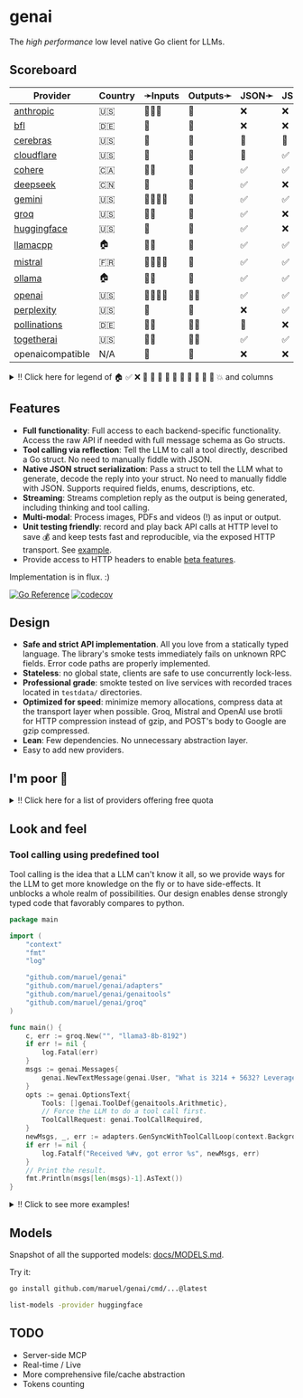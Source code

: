 # genai

The _high performance_ low level native Go client for LLMs.

## Scoreboard

| Provider                                                    | Country | ➛Inputs   | Outputs➛   | JSON➛   | JSON+Schema➛   | Chat   | Streaming | Tools  | Batch | Seed | Files | Citations | Thinking |
| ----------------------------------------------------------- | ------- | --------- | ---------- | ------- | -------------- | ------ | --------- | ------ | ----- | ---- | ----- | --------- | -------- |
| [anthropic](https://console.anthropic.com/settings/billing) | 🇺🇸      | 💬📄📸    | 💬         | ❌      | ❌             | ✅🤪   | ✅🤪      | ✅🧐   | ✅    | ❌   | ❌    | ✅        | ✅       |
| [bfl](https://dashboard.bfl.ai/)                            | 🇩🇪      | 💬        | 📸         | ❌      | ❌             | ❌     | ❌        | ❌     | ✅    | ✅   | ❌    | ❌        | ❌       |
| [cerebras](https://cloud.cerebras.ai)                       | 🇺🇸      | 💬        | 💬         | 🤪      | 🤪             | ✅     | ✅        | 💨🧐   | ❌    | ✅   | ❌    | ❌        | ✅       |
| [cloudflare](https://dash.cloudflare.com)                   | 🇺🇸      | 💬        | 💬         | 🤪      | ✅             | ✅🚩🤪 | ✅🚩🤪    | 💨     | ❌    | ✅   | ❌    | ❌        | ❌       |
| [cohere](https://dashboard.cohere.com/billing)              | 🇨🇦      | 💬📸      | 💬         | ✅      | ✅             | ✅     | ✅        | ✅💥   | ❌    | ✅   | ❌    | ✅        | ✅       |
| [deepseek](https://platform.deepseek.com)                   | 🇨🇳      | 💬        | 💬         | ✅      | ❌             | ✅     | ✅        | ✅💥   | ❌    | ❌   | ❌    | ❌        | ✅       |
| [gemini](http://aistudio.google.com)                        | 🇺🇸      | 🎤💬📄📸  | 💬         | ✅      | ✅             | ✅     | ✅        | ✅🧐   | ❌    | ✅   | ✅    | ❌        | ✅       |
| [groq](https://console.groq.com/dashboard/usage)            | 🇺🇸      | 💬📸      | 💬         | ✅      | ❌             | ✅     | ✅        | 💨🧐   | ❌    | ✅   | ❌    | ❌        | ✅       |
| [huggingface](https://huggingface.co/settings/billing)      | 🇺🇸      | 💬        | 💬         | ✅      | ❌             | ✅     | ✅        | 💨     | ❌    | ✅   | ❌    | ❌        | ✅       |
| [llamacpp](https://github.com/ggml-org/llama.cpp)           | 🏠      | 💬📸      | 💬         | ✅      | ✅             | ✅     | ✅        | ✅🧐   | ❌    | ✅   | ❌    | ❌        | ❌       |
| [mistral](https://console.mistral.ai/usage)                 | 🇫🇷      | 🎤💬📄📸  | 💬         | ✅      | ✅             | ✅     | ✅        | ✅🧐   | ❌    | ✅   | ❌    | ❌        | ❌       |
| [ollama](https://ollama.com/)                               | 🏠      | 💬📸      | 💬         | ✅      | ✅             | ✅     | ✅        | ✅     | ❌    | ✅   | ❌    | ❌        | ✅       |
| [openai](https://platform.openai.com/usage)                 | 🇺🇸      | 🎤💬📄📸  | 💬📸       | ✅      | ✅             | ✅🤪   | ✅🤪      | ✅💥🧐 | ✅    | ✅   | ✅    | ❌        | ✅       |
| [perplexity](https://www.perplexity.ai/settings/api)        | 🇺🇸      | 💬        | 💬         | ❌      | ✅             | ✅🤪   | ✅🤪      | ❌     | ❌    | ❌   | ❌    | ✅        | ✅       |
| [pollinations](https://auth.pollinations.ai/)               | 🇩🇪      | 💬📸      | 💬📸       | 🤪      | ❌             | ✅🤪   | ✅💸🤪    | ✅🧐   | ❌    | ✅   | ❌    | ❌        | ❌       |
| [togetherai](https://api.together.ai/settings/billing)      | 🇺🇸      | 💬📸      | 💬📸       | ✅      | ✅             | ✅🚩🤪 | ✅🚩🤪    | 💨🧐   | ❌    | ✅   | ❌    | ❌        | ❌       |
| openaicompatible                                            | N/A     | 💬        | 💬         | ❌      | ❌             | ✅     | ✅        | ❌     | ❌    | ❌   | ❌    | ❌        | ❌       |

<details>
  <summary>‼️ Click here for legend of 🏠 ✅ ❌ 💬 📄 📸 🎤 🎥 🤪 💸 🚩 💨 🧐 💥 and columns</summary>

- 🏠: Runs locally.
- ✅: Implemented and works great.
- ❌: Not supported by genai. The provider may support it, but genai does not (yet). Please send a PR to add
  it!
- 💬: Text
- 📄: PDF: process a PDF as input, possibly with OCR.
- 📸: Image
    - Input: process an image as input; most providers support PNG, JPG, WEBP and non-animated GIF
    - Output: generate images
- 🎤: Audio
- 🎥: Video: process a video (e.g. MP4) as input.
- 🤪: Partial support: no MaxTokens or StopSequences, or JSON output is flaky.
- 💸: Usage is not reported: we can't know how many tokens were used.
- 🚩: Broken FinishReason: we can't know if the request was cut off.
- 💨: Tool calling is flaky.
- 🧐 Tool calling is **not** biased towards the first value in an enum. If the provider doesn't have this, be
  mindful of the order of the values!
- 💥 Tool calling is undecided when asked a question that has no clear answer and will call both options
  instead of calling ont at random. This is good.
- JSON and JSON+schema: ability to output JSON in free form, or with a forced schema specified as a Go struct
- Chat: Buffered chat.
- Streaming: Streaming chat.
- Tools: Tool calling, using [genai.ToolDef](https://pkg.go.dev/github.com/maruel/genai#ToolDef)
- Batch: Process asynchronously batches during off peak hours at a discounts.
- Seed: Deterministic seed for reproducibility.
- Files: Upload and store large files.
- Citations: Citation generation. Especially useful for RAG.
- Thinking: Supports chain-of-thought thinking process.
    - Both redacted (Anthropic, Gemini) and explicit (Deepseek R1, Qwen3, etc).

</details>


## Features

- **Full functionality**: Full access to each backend-specific functionality.
  Access the raw API if needed with full message schema as Go structs.
- **Tool calling via reflection**: Tell the LLM to call a tool directly, described a Go
  struct. No need to manually fiddle with JSON.
- **Native JSON struct serialization**: Pass a struct to tell the LLM what to
  generate, decode the reply into your struct. No need to manually fiddle with
  JSON. Supports required fields, enums, descriptions, etc.
- **Streaming**: Streams completion reply as the output is being generated, including thinking and tool
  calling.
- **Multi-modal**: Process images, PDFs and videos (!) as input or output.
- **Unit testing friendly**: record and play back API calls at HTTP level to save 💰 and keep tests fast and
  reproducible, via the exposed HTTP transport. See [example](https://pkg.go.dev/github.com/maruel/genai#example-Provider-HTTP_record).
- Provide access to HTTP headers to enable [beta features](https://pkg.go.dev/github.com/maruel/genai#example-package-GenSyncWithToolCallLoop_with_custom_HTTP_Header).

Implementation is in flux. :)

[![Go Reference](https://pkg.go.dev/badge/github.com/maruel/genai/.svg)](https://pkg.go.dev/github.com/maruel/genai/)
[![codecov](https://codecov.io/gh/maruel/genai/graph/badge.svg?token=VLBH363B6N)](https://codecov.io/gh/maruel/genai)


## Design

- **Safe and strict API implementation**. All you love from a statically typed
  language. The library's smoke tests immediately fails on unknown RPC fields. Error code paths are properly
  implemented.
- **Stateless**: no global state, clients are safe to use concurrently lock-less.
- **Professional grade**: smokte tested on live services with recorded traces located in `testdata/` directories.
- **Optimized for speed**: minimize memory allocations, compress data at the
  transport layer when possible. Groq, Mistral and OpenAI use brotli for HTTP compression instead of gzip,
  and POST's body to Google are gzip compressed.
- **Lean**: Few dependencies. No unnecessary abstraction layer.
- Easy to add new providers.


## I'm poor 💸

<details>
  <summary>‼️ Click here for a list of providers offering free quota</summary>

As of May 2025, the following services offer a free tier (other limits
apply):

- [Cerebras](https://cerebras.ai/inference) has unspecified "generous" free tier
- [Cloudflare Workers AI](https://developers.cloudflare.com/workers-ai/platform/pricing/) about 10k tokens/day
- [Cohere](https://docs.cohere.com/docs/rate-limits) (1000 RPCs/month)
- [Google's Gemini](https://ai.google.dev/gemini-api/docs/rate-limits) 0.25qps, 1m tokens/month
- [Groq](https://console.groq.com/docs/rate-limits) 0.5qps, 500k tokens/day
- [HuggingFace](https://huggingface.co/docs/api-inference/pricing) 10¢/month
- [Mistral](https://help.mistral.ai/en/articles/225174-what-are-the-limits-of-the-free-tier) 1qps, 1B tokens/month
- [Pollinations.ai](https://api.together.ai/settings/plans) provides many models for free
- [Together.AI](https://api.together.ai/settings/plans) provides many models for free at 1qps
- Running [Ollama](https://ollama.com/) or [llama.cpp](https://github.com/ggml-org/llama.cpp) locally is free. :)

</details>


## Look and feel


### Tool calling using predefined tool

Tool calling is the idea that a LLM can't know it all, so we provide ways for the LLM to get more knowledge
on the fly or to have side-effects. It unblocks a whole realm of possibilities. Our design enables dense
strongly typed code that favorably compares to python.

```go
package main

import (
	"context"
	"fmt"
	"log"

	"github.com/maruel/genai"
	"github.com/maruel/genai/adapters"
	"github.com/maruel/genai/genaitools"
	"github.com/maruel/genai/groq"
)

func main() {
	c, err := groq.New("", "llama3-8b-8192")
	if err != nil {
		log.Fatal(err)
	}
	msgs := genai.Messages{
		genai.NewTextMessage(genai.User, "What is 3214 + 5632? Leverage the tool available to you to tell me the answer. Do not explain. Be terse. Include only the answer."),
	}
	opts := genai.OptionsText{
		Tools: []genai.ToolDef{genaitools.Arithmetic},
		// Force the LLM to do a tool call first.
		ToolCallRequest: genai.ToolCallRequired,
	}
	newMsgs, _, err := adapters.GenSyncWithToolCallLoop(context.Background(), c, msgs, &opts)
	if err != nil {
		log.Fatalf("Received %#v, got error %s", newMsgs, err)
	}
	// Print the result.
	fmt.Println(msgs[len(msgs)-1].AsText())
}
```

<details>
  <summary>‼️ Click to see more examples!</summary>

### Tool calling using a fully custom tool

This example provides all the details to implement a complete custom tool.

```go
package main

import (
	"context"
	"fmt"
	"log"

	"github.com/maruel/genai"
	"github.com/maruel/genai/groq"
)

func main() {
	c, err := groq.New("", "llama3-8b-8192")
	if err != nil {
		log.Fatal(err)
	}
	type math struct {
		A int `json:"a"`
		B int `json:"b"`
	}
	msgs := genai.Messages{
		genai.NewTextMessage(genai.User, "What is 3214 + 5632? Call the tool \"add\" to tell me the answer. Do not explain. Be terse. Include only the answer."),
	}
	opts := genai.OptionsText{
		Tools: []genai.ToolDef{
			{
				Name:        "add",
				Description: "Add two numbers together and provides the result",
				Callback: func(ctx context.Context, input *math) (string, error) {
					return fmt.Sprintf("%d", input.A+input.B), nil
				},
			},
		},
		// Force the LLM to do a tool call.
		ToolCallRequest: genai.ToolCallRequired,
	}
	resp, err := c.GenSync(context.Background(), msgs, &opts)
	if err != nil {
		log.Fatal(err)
	}

	// Add the assistant's message to the messages list.
	msgs = append(msgs, resp.Message)

	// Process the tool call from the assistant.
	msg, err := resp.DoToolCalls(context.Background(), opts.Tools)
	if err != nil {
		log.Fatalf("Error calling tool: %v", err)
	}
	if msg.IsZero() {
		log.Fatal("Expected a tool call")
	}

	// Add the tool call response to the messages list.
	msgs = append(msgs, msg)

	// Follow up so the LLM can interpret the tool call response. Tell the LLM to not do a tool call this time.
	opts.ToolCallRequest = genai.ToolCallNone
	resp, err = c.GenSync(context.Background(), msgs, &opts)
	if err != nil {
		log.Fatal(err)
	}

	// Print the result.
	fmt.Println(resp.AsText())
}
```


### Decoding answer as a typed struct

Tell the LLM to use a specific JSON schema to generate the response. This is more lightweight than tool
calling. It is very useful when we want the LLM to make a choice between values, to return a number or a
boolean (true/false).

```go
package main

import (
	"context"
	"fmt"
	"log"

	"github.com/maruel/genai"
	"github.com/maruel/genai/cerebras"
)

func main() {
	c, err := cerebras.New("", "llama3.1-8b")
	if err != nil {
		log.Fatal(err)
	}
	msgs := genai.Messages{
		genai.NewTextMessage(genai.User, "Is a circle round? Reply as JSON."),
	}
	var circle struct {
		Round bool `json:"round"`
	}
	opts := genai.OptionsText{DecodeAs: &circle}
	resp, err := c.GenSync(context.Background(), msgs, &opts)
	if err != nil {
		log.Fatal(err)
	}
	if err := resp.Decode(&circle); err != nil {
		log.Fatal(err)
	}
	fmt.Printf("Round: %v\n", circle.Round)
}
```

</details>


## Models

Snapshot of all the supported models: [docs/MODELS.md](docs/MODELS.md).

Try it:

```bash
go install github.com/maruel/genai/cmd/...@latest

list-models -provider huggingface
```


## TODO

- Server-side MCP
- Real-time / Live
- More comprehensive file/cache abstraction
- Tokens counting
